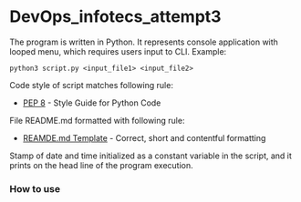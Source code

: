 # DevOps_infotecs_attempt3

The program is written in Python. It represents console application
with looped menu, which requires users input to CLI. Example:

```
python3 script.py <input_file1> <input_file2>
```

Code style of script matches following rule:

- [PEP 8](https://www.python.org/dev/peps/pep-0008/) - Style Guide for Python Code

File README.md formatted with following rule:

- [REAMDE.md Template](https://gist.github.com/PurpleBooth/109311bb0361f32d87a2) - Correct, short and contentful formatting

Stamp of date and time initialized as a constant variable in the script,
and it prints on the head line of the program execution.

### How to use
